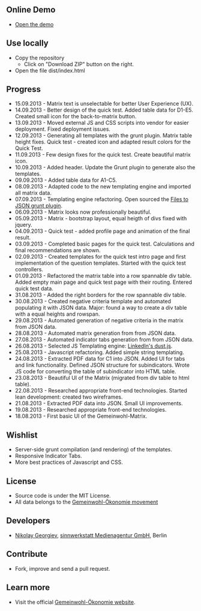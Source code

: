 ## Online Demo
 * [Open the demo](http://sinnwerkstatt.github.io/gemeinwohl-oekonomie/)

## Use locally
 * Copy the repository
     * Click on "Download ZIP" button on the right.
 * Open the file dist/index.html

## Progress

 * 15.09.2013 - Matrix text is unselectable for better User Experience (UX).
 * 14.09.2013 - Better design of the quick test. Added table data for D1-E5. Created small icon for the back-to-matrix button.
 * 13.09.2013 - Moved external JS and CSS scripts into vendor for easier deployment. Fixed deployment issues.
 * 12.09.2013 - Generating all templates with the grunt plugin. Matrix table height fixes. Quick test - created icon and adapted result colors for the Quick Test.
 * 11.09.2013 - Few design fixes for the quick test. Create beautiful matrix icon.
 * 10.09.2013 - Added header. Update the Grunt plugin to generate also the templates.
 * 09.09.2013 - Added table data for A1-C5.
 * 08.09.2013 - Adapted code to the new templating engine and imported all matrix data.
 * 07.09.2013 - Templating engine refactoring. Open sourced the [Files to JSON grunt plugin](https://github.com/sinnwerkstatt/grunt-files-to-json-appender).
 * 06.09.2013 - Matrix looks now professionally beautiful.
 * 05.09.2013 - Matrix - bootstrap layout, equal heigth of divs fixed with jquery.
 * 04.09.2013 - Quick test - added profile page and animation of the final result.
 * 03.09.2013 - Completed basic pages for the quick test. Calculations and final recommendations are shown.
 * 02.09.2013 - Created templates for the quick test intro page and first implementation of the question templates. Started with the quick test controllers.
 * 01.09.2013 - Refactored the matrix table into a row spannable div table. Added empty main page and quick test page with their routing. Entered quick test data.
 * 31.08.2013 - Added the right borders for the row spannable div table.
 * 30.08.2013 - Created negative criteria template and automated populating it with JSON data. Major: found a way to create a div table with a equal heights and rowspan.
 * 29.08.2013 - Automated generation of negative criteria in the matrix from JSON data.
 * 28.08.2013 - Automated matrix generation from from JSON data.
 * 27.08.2013 - Automated indicator tabs generation from from JSON data.
 * 26.08.2013 - Selected JS Templating engine: [LinkedIn's dust.js](http://linkedin.github.io/dustjs/).
 * 25.08.2013 - Javascript refactoring. Added simple string templating.
 * 24.08.2013 - Extracted PDF data for C1 into JSON. Added UI for tabs and link functionality. Defined JSON structure for subindicators. Wrote JS code for converting the table of subindicator into HTML table.
 * 23.08.2013 - Beautiful UI of the Matrix (migrated from div table to html table).
 * 22.08.2013 - Researched appropriate front-end technologies. Started lean development: created two wireframes.
 * 21.08.2013 - Extracted PDF data into JSON. Small UI improvements.
 * 19.08.2013 - Researched appropriate front-end technologies.
 * 18.08.2013 - First basic UI of the Gemeinwohl-Matrix.

## Wishlist

 * Server-side grunt compilation (and rendering) of the templates.
 * Responsive Indicator Tabs.
 * More best practices of Javascript and CSS.

## License
 * Source code is under the MIT License.
 * All data belongs to the [Gemeinwohl-Ökonomie movement](http://gemeinwohl-oekonomie.de)

## Developers
 * [Nikolay Georgiev](http://nikolay-georgiev.net), [sinnwerkstatt Medienagentur GmbH](https://www.sinnwerkstatt.com/), Berlin

## Contribute
 * Fork, improve and send a pull request.

## Learn more
 * Visit the official [Gemeinwohl-Ökonomie website](http://www.gemeinwohl-oekonomie.de/).
